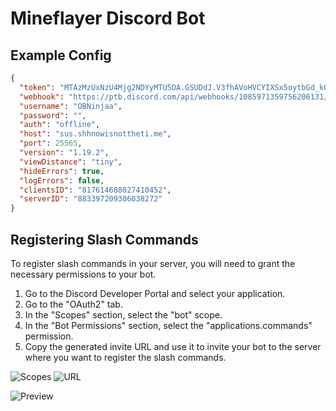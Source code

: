 # Mineflayer Discord Bot

## Example Config

```json
{
  "token": "MTAzMzUxNzU4Mjg2NDYyMTU5OA.GSUDdJ.V3fhAVoHVCYIXSx5oytbGd_kOkQiQL7xwvZ4hM",
  "webhook": "https://ptb.discord.com/api/webhooks/1085971359756206131/XygnwBaT5LX2J_5qvxkN0ZnbwQKCNCqV11JIwxoCaaTmLF2jxhEjN_Fg4O55rt64mxNB",
  "username": "OBNinjaa",
  "password": "",
  "auth": "offline",
  "host": "sus.shhnowisnottheti.me",
  "port": 25565,
  "version": "1.19.2",
  "viewDistance": "tiny",
  "hideErrors": true,
  "logErrors": false,
  "clientsID": "817614688027410452",
  "serverID": "883397209306038272"
}
```

## Registering Slash Commands

To register slash commands in your server, you will need to grant the necessary permissions to your bot.

1. Go to the Discord Developer Portal and select your application.
2. Go to the "OAuth2" tab.
3. In the "Scopes" section, select the "bot" scope.
4. In the "Bot Permissions" section, select the "applications.commands" permission.
5. Copy the generated invite URL and use it to invite your bot to the server where you want to register the slash commands.

![Scopes](https://imgur.com/Y0Mqsch.png)
![URL](https://imgur.com/rnPcwLX.png)

![Preview](https://imgur.com/Jg5oTky.png)
